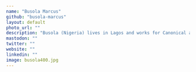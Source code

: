 ```yaml
---
name: "Busola Marcus"
github: "busola-marcus"
layout: default
photo_url: ""
description: "Busola (Nigeria) lives in Lagos and works for Canonical as a process engineer and delivery expert - remotely. She will be discussing the opportunities that remote work offers African technology professionals."
mastodon: ""
twitter: ""
website: ""
linkedin: ""
image: busola400.jpg
---
```

